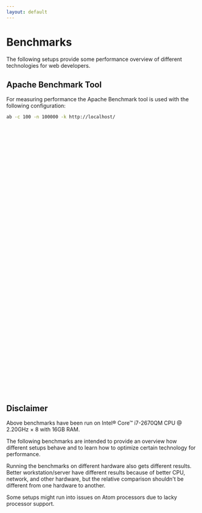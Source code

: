 ```yaml
---
layout: default
---
```


# Benchmarks

The following setups provide some performance overview of different technologies
for web developers.

## Apache Benchmark Tool

For measuring performance the Apache Benchmark tool is used with the following
configuration:

```bash
ab -c 100 -n 100000 -k http://localhost/
```

<div id="dual_x_div" style="width: 900px; height: 700px;"></div>

## Disclaimer

Above benchmarks have been run on Intel® Core™ i7-2670QM CPU @ 2.20GHz × 8 with
16GB RAM.

The following benchmarks are intended to provide an overview how different setups
behave and to learn how to optimize certain technology for performance.

Running the benchmarks on different hardware also gets different results. Better
workstation/server have different results because of better CPU, network, and other
hardware, but the relative comparison shouldn't be different from one hardware to
another.

Some setups might run into issues on Atom processors due to lacky processor
support.

